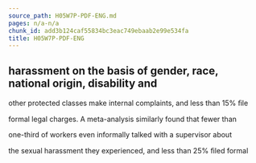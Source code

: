 ```yaml
---
source_path: H05W7P-PDF-ENG.md
pages: n/a-n/a
chunk_id: add3b124caf55834bc3eac749ebaab2e99e534fa
title: H05W7P-PDF-ENG
---
```

## harassment on the basis of gender, race, national origin, disability and

other protected classes make internal complaints, and less than 15% ﬁle

formal legal charges. A meta-analysis similarly found that fewer than

one-third of workers even informally talked with a supervisor about

the sexual harassment they experienced, and less than 25% ﬁled formal
